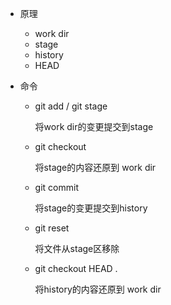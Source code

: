 - 原理

  - work dir
  - stage
  - history
  - HEAD

- 命令

  - git add / git stage 

    将work dir的变更提交到stage

  - git checkout

    将stage的内容还原到 work dir

  - git commit

    将stage的变更提交到history

  - git reset

    将文件从stage区移除

  - git checkout HEAD .

    将history的内容还原到 work dir



